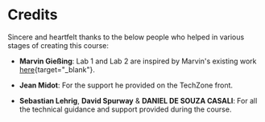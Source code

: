 # Credits

Sincere and heartfelt thanks to the below people who helped in various stages of creating this course:

  - **Marvin Gießing**: Lab 1 and Lab 2 are inspired by Marvin's existing work [here](https://github.com/mgiessing/bcn-lab-2084/){target="_blank"}.

  - **Jean Midot**: For the support he provided on the TechZone front.
  
  - **Sebastian Lehrig**, **David Spurway** & **DANIEL DE SOUZA CASALI**: For all the technical guidance and support provided during the course.
